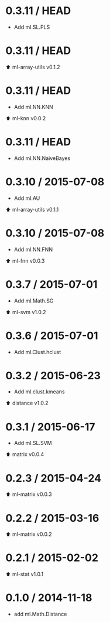 0.3.11 / HEAD
==================

* Add ml.SL.PLS

0.3.11 / HEAD
==================

:arrow_up: ml-array-utils v0.1.2

0.3.11 / HEAD
==================

* Add ml.NN.KNN

:arrow_up: ml-knn v0.0.2

0.3.11 / HEAD
==================

* Add ml.NN.NaiveBayes

0.3.10 / 2015-07-08
==================

* Add ml.AU

:arrow_up: ml-array-utils v0.1.1

0.3.10 / 2015-07-08
==================

* Add ml.NN.FNN

:arrow_up: ml-fnn v0.0.3

0.3.7 / 2015-07-01
==================

* Add ml.Math.SG

:arrow_up: ml-svm v1.0.2

0.3.6 / 2015-07-01
==================

* Add ml.Clust.hclust


0.3.2 / 2015-06-23
==================

* Add ml.clust.kmeans

:arrow_up: distance v1.0.2

0.3.1 / 2015-06-17
==================

* Add ml.SL.SVM

:arrow_up: matrix v0.0.4

0.2.3 / 2015-04-24
==================

:arrow_up: ml-matrix v0.0.3

0.2.2 / 2015-03-16
==================

:arrow_up: ml-matrix v0.0.2

0.2.1 / 2015-02-02
==================

:arrow_up: ml-stat v1.0.1

0.1.0 / 2014-11-18
===================

* add ml.Math.Distance
